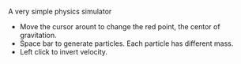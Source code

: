 A very simple physics simulator

- Move the cursor arount to change the red point, the centor of gravitation.
- Space bar to generate particles. Each particle has different mass.
- Left click to invert velocity.
